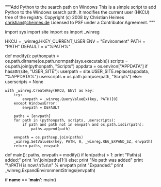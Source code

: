 """Add Python to the search path on Windows
This is a simple script to add Python to the Windows search path. It
modifies the current user (HKCU) tree of the registry.
Copyright (c) 2008 by Christian Heimes <christian@cheimes.de>
Licensed to PSF under a Contributor Agreement.
"""

import sys
import site
import os
import _winreg

HKCU = _winreg.HKEY_CURRENT_USER
ENV = "Environment"
PATH = "PATH"
DEFAULT = u"%PATH%"

def modify():
    pythonpath = os.path.dirname(os.path.normpath(sys.executable))
    scripts = os.path.join(pythonpath, "Scripts")
    appdata = os.environ["APPDATA"]
    if hasattr(site, "USER_SITE"):
        userpath = site.USER_SITE.replace(appdata, "%APPDATA%")
        userscripts = os.path.join(userpath, "Scripts")
    else:
        userscripts = None

    with _winreg.CreateKey(HKCU, ENV) as key:
        try:
            envpath = _winreg.QueryValueEx(key, PATH)[0]
        except WindowsError:
            envpath = DEFAULT

        paths = [envpath]
        for path in (pythonpath, scripts, userscripts):
            if path and path not in envpath and os.path.isdir(path):
                paths.append(path)

        envpath = os.pathsep.join(paths)
        _winreg.SetValueEx(key, PATH, 0, _winreg.REG_EXPAND_SZ, envpath)
        return paths, envpath

def main():
    paths, envpath = modify()
    if len(paths) > 1:
        print "Path(s) added:"
        print '\n'.join(paths[1:])
    else:
        print "No path was added"
    print "\nPATH is now:\n%s\n" % envpath
    print "Expanded:"
    print _winreg.ExpandEnvironmentStrings(envpath)

if __name__ == '__main__':
main()
